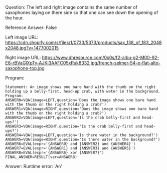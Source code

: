 Question: The left and right image contains the same number of saxophones laying on there side so that one can see down the opening of the hour.

Reference Answer: False

Left image URL: https://cdn.shopify.com/s/files/1/0733/5373/products/sax_138_of_183_2048x2048.jpg?v=1477002015

Right image URL: https://www.dhresource.com/0x0s/f2-albu-g2-M00-92-E8-rBVaGlXpTy-AJKi3AAFC05xPuk8332.jpg/french-selmer-54-e-flat-alto-saxophone-top.jpg

Program:

```
Statement: An image shows one bare hand with the thumb on the right holding up a belly-first, head-up crab, with water in the background.
Program:
ANSWER0=VQA(image=LEFT,question='Does the image shows one bare hand with the thumb on the right holding a crab?')
ANSWER1=VQA(image=RIGHT,question='Does the image shows one bare hand with the thumb on the right holding a crab?')
ANSWER2=VQA(image=LEFT,question='Is the crab belly-first and head-ups?')
ANSWER3=VQA(image=RIGHT,question='Is the crab belly-first and head-ups?')
ANSWER4=VQA(image=LEFT,question='Is there water in the background?')
ANSWER5=VQA(image=RIGHT,question='Is there water in the background?')
ANSWER6=EVAL(expr='{ANSWER0} and {ANSWER2} and {ANSWER4}')
ANSWER7=EVAL(expr='{ANSWER1} and {ANSWER3} and {ANSWER5}')
ANSWER8=EVAL(expr='{ANSWER6} xor {ANSWER7}')
FINAL_ANSWER=RESULT(var=ANSWER8)
```
Answer: Runtime error: 'An'

